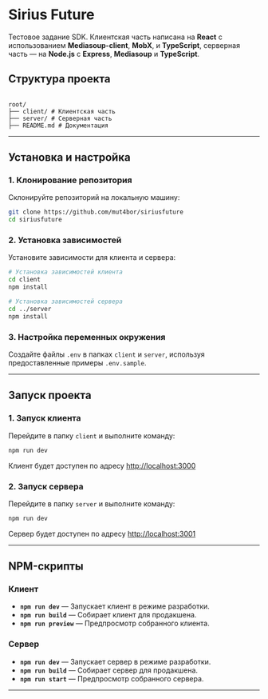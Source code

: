 # Sirius Future

Тестовое задание SDK. Клиентская часть написана на **React** с использованием **Mediasoup-client**, **MobX**, и **TypeScript**, серверная часть — на **Node.js** с **Express**, **Mediasoup** и **TypeScript**.

## Структура проекта

```

root/
├── client/ # Клиентская часть
├── server/ # Серверная часть
├── README.md # Документация

```

---

## Установка и настройка

### 1. Клонирование репозитория

Склонируйте репозиторий на локальную машину:

```bash
git clone https://github.com/mut4bor/siriusfuture
cd siriusfuture
```

### 2. Установка зависимостей

Установите зависимости для клиента и сервера:

```bash
# Установка зависимостей клиента
cd client
npm install

# Установка зависимостей сервера
cd ../server
npm install
```

### 3. Настройка переменных окружения

Создайте файлы `.env` в папках `client` и `server`, используя предоставленные примеры `.env.sample`.

---

## Запуск проекта

### 1. Запуск клиента

Перейдите в папку `client` и выполните команду:

```bash
npm run dev
```

Клиент будет доступен по адресу [http://localhost:3000](http://localhost:3000)

### 2. Запуск сервера

Перейдите в папку `server` и выполните команду:

```bash
npm run dev
```

Сервер будет доступен по адресу [http://localhost:3001](http://localhost:3001)

---

## NPM-скрипты

### Клиент

- **`npm run dev`** — Запускает клиент в режиме разработки.
- **`npm run build`** — Собирает клиент для продакшена.
- **`npm run preview`** — Предпросмотр собранного клиента.

### Сервер

- **`npm run dev`** — Запускает сервер в режиме разработки.
- **`npm run build`** — Собирает сервер для продакшена.
- **`npm run start`** — Предпросмотр собранного сервера.

---
